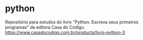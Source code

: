 # python
Repositório para estudos do livro "Python: Escreva seus primeiros programas" da editora Casa do Código. https://www.casadocodigo.com.br/products/livro-python-3
